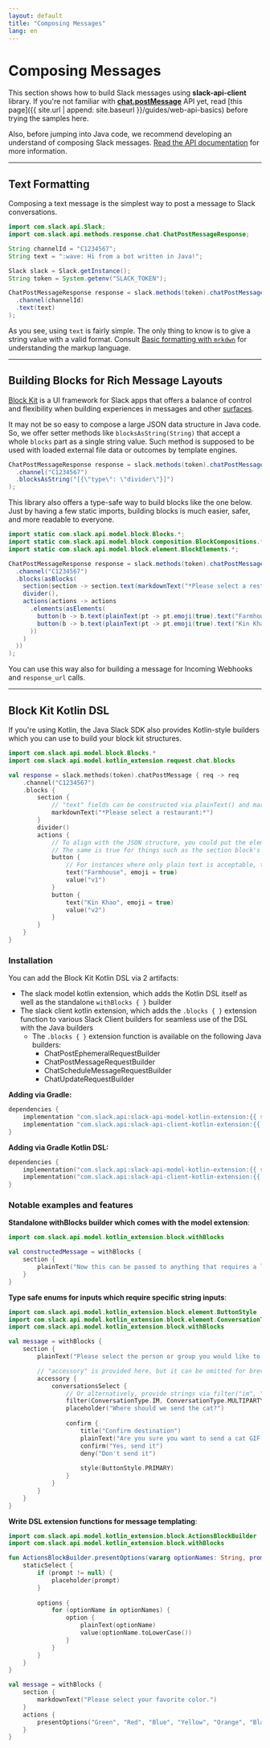 ```yaml
---
layout: default
title: "Composing Messages"
lang: en
---
```


# Composing Messages

This section shows how to build Slack messages using **slack-api-client** library. If you're not familiar with [**chat.postMessage**](https://api.slack.com/methods/chat.postMessage) API yet, read [this page]({{ site.url | append: site.baseurl }}/guides/web-api-basics) before trying the samples here.

Also, before jumping into Java code, we recommend developing an understand of composing Slack messages. [Read the API documentation](https://api.slack.com/messaging/composing) for more information.

---
## Text Formatting

Composing a text message is the simplest way to post a message to Slack conversations.

```java
import com.slack.api.Slack;
import com.slack.api.methods.response.chat.ChatPostMessageResponse;

String channelId = "C1234567";
String text = ":wave: Hi from a bot written in Java!";

Slack slack = Slack.getInstance();
String token = System.getenv("SLACK_TOKEN");

ChatPostMessageResponse response = slack.methods(token).chatPostMessage(req -> req
  .channel(channelId)
  .text(text)
);
```

As you see, using `text` is fairly simple. The only thing to know is to give a string value with a valid format. Consult [Basic formatting with `mrkdwn`](https://api.slack.com/reference/surfaces/formatting#basics) for understanding the markup language.

---
## Building Blocks for Rich Message Layouts

[Block Kit](https://api.slack.com/block-kit) is a UI framework for Slack apps that offers a balance of control and flexibility when building experiences in messages and other [surfaces](https://api.slack.com/surfaces).

It may not be so easy to compose a large JSON data structure in Java code. So, we offer setter methods like `blocksAsString(String)` that accept a whole `blocks` part as a single string value. Such method is supposed to be used with loaded external file data or outcomes by template engines.

```java
ChatPostMessageResponse response = slack.methods(token).chatPostMessage(req -> req
  .channel("C1234567")
  .blocksAsString("[{\"type\": \"divider\"}]")
);
```

This library also offers a type-safe way to build blocks like the one below. Just by having a few static imports, building blocks is much easier, safer, and more readable to everyone.

```java
import static com.slack.api.model.block.Blocks.*;
import static com.slack.api.model.block.composition.BlockCompositions.*;
import static com.slack.api.model.block.element.BlockElements.*;

ChatPostMessageResponse response = slack.methods(token).chatPostMessage(req -> req
  .channel("C1234567")
  .blocks(asBlocks(
    section(section -> section.text(markdownText("*Please select a restaurant:*"))),
    divider(),
    actions(actions -> actions
      .elements(asElements(
        button(b -> b.text(plainText(pt -> pt.emoji(true).text("Farmhouse"))).value("v1")),
        button(b -> b.text(plainText(pt -> pt.emoji(true).text("Kin Khao"))).value("v2"))
      ))
    )
  ))
);
```

You can use this way also for building a message for Incoming Webhooks and `response_url` calls.

---
## Block Kit Kotlin DSL

If you're using Kotlin, the Java Slack SDK also provides Kotlin-style builders which you can use to build your block kit structures.

```kotlin
import com.slack.api.model.block.Blocks.*
import com.slack.api.model.kotlin_extension.request.chat.blocks

val response = slack.methods(token).chatPostMessage { req -> req
    .channel("C1234567")
    .blocks {
        section {
            // "text" fields can be constructed via plainText() and markdownText()
            markdownText("*Please select a restaurant:*")
        }
        divider()
        actions {
            // To align with the JSON structure, you could put the elements { } block around the buttons but for brevity it can be omitted
            // The same is true for things such as the section block's "accessory" container
            button {
                // For instances where only plain text is acceptable, the field's name can be filled with plain text inputs
                text("Farmhouse", emoji = true)
                value("v1")
            }
            button {
                text("Kin Khao", emoji = true)
                value("v2")
            }
        }
    }
}
```

### Installation

You can add the Block Kit Kotlin DSL via 2 artifacts:

  * The slack model kotlin extension, which adds the Kotlin DSL itself as well as the standalone `withBlocks { }` builder
  * The slack client kotlin extension, which adds the `.blocks { }` extension function to various Slack Client builders for seamless use of the DSL with the Java builders
    * The `.blocks { }` extension function is available on the following Java builders:
      * ChatPostEphemeralRequestBuilder
      * ChatPostMessageRequestBuilder
      * ChatScheduleMessageRequestBuilder
      * ChatUpdateRequestBuilder

**Adding via Gradle:**

```groovy
dependencies {
    implementation "com.slack.api:slack-api-model-kotlin-extension:{{ site.sdkLatestVersion }}"
    implementation "com.slack.api:slack-api-client-kotlin-extension:{{ site.sdkLatestVersion }}"
}
```

**Adding via Gradle Kotlin DSL:**

```kotlin
dependencies {
    implementation("com.slack.api:slack-api-model-kotlin-extension:{{ site.sdkLatestVersion }}")
    implementation("com.slack.api:slack-api-client-kotlin-extension:{{ site.sdkLatestVersion }}")
}
```

### Notable examples and features

**Standalone withBlocks builder which comes with the model extension**:

```kotlin
import com.slack.api.model.kotlin_extension.block.withBlocks

val constructedMessage = withBlocks {
    section {
        plainText("Now this can be passed to anything that requires a list of LayoutBlocks")
    }
}
```

**Type safe enums for inputs which require specific string inputs**:

```kotlin
import com.slack.api.model.kotlin_extension.block.element.ButtonStyle
import com.slack.api.model.kotlin_extension.block.element.ConversationType
import com.slack.api.model.kotlin_extension.block.withBlocks

val message = withBlocks { 
    section { 
        plainText("Please select the person or group you would like to send a cat GIF to.")

        // "accessory" is provided here, but it can be omitted for brevity
        accessory { 
            conversationsSelect { 
                // Or alternatively, provide strings via filter("im", "mpim") if you'd prefer
                filter(ConversationType.IM, ConversationType.MULTIPARTY_IM)
                placeholder("Where should we send the cat?")
                
                confirm { 
                    title("Confirm destination")
                    plainText("Are you sure you want to send a cat GIF to this person or group?")
                    confirm("Yes, send it")
                    deny("Don't send it")
                    
                    style(ButtonStyle.PRIMARY)
                }
            }
        }
    }
}
```

**Write DSL extension functions for message templating**:

```kotlin
import com.slack.api.model.kotlin_extension.block.ActionsBlockBuilder
import com.slack.api.model.kotlin_extension.block.withBlocks

fun ActionsBlockBuilder.presentOptions(vararg optionNames: String, prompt: String? = null) {
    staticSelect { 
        if (prompt != null) {
            placeholder(prompt)
        }
        
        options {
            for (optionName in optionNames) {
                option {
                    plainText(optionName)
                    value(optionName.toLowerCase())
                }
            }
        }
    }
}

val message = withBlocks { 
    section {
        markdownText("Please select your favorite color.")
    }
    actions {
        presentOptions("Green", "Red", "Blue", "Yellow", "Orange", "Black", prompt = "Pick a color...")
    }
}
```

